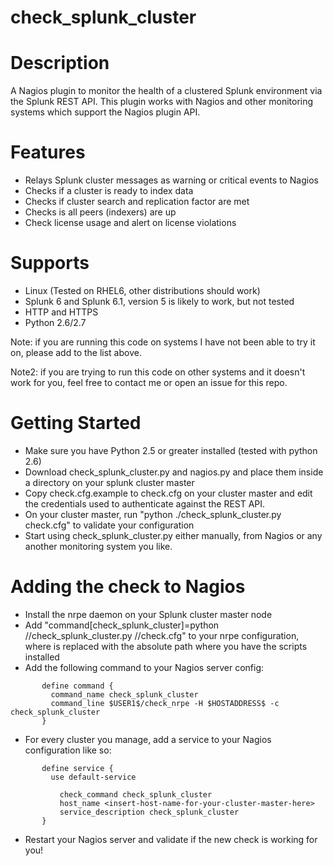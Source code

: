 check_splunk_cluster
====================

Description
===========
A Nagios plugin to monitor the health of a clustered Splunk environment via the Splunk REST API.
This plugin works with Nagios and other monitoring systems which support the Nagios plugin API.

Features
========
* Relays Splunk cluster messages as warning or critical events to Nagios
* Checks if a cluster is ready to index data
* Checks if cluster search and replication factor are met
* Checks is all peers (indexers) are up
* Check license usage and alert on license violations

Supports
========
* Linux (Tested on RHEL6, other distributions should work)
* Splunk 6 and Splunk 6.1, version 5 is likely to work, but not tested
* HTTP and HTTPS
* Python 2.6/2.7

Note: if you are running this code on systems I have not been able to try it on, please
add to the list above.

Note2: if you are trying to run this code on other systems and it doesn't work for you, feel free to contact me or open an issue for
this repo.

Getting Started
===============
* Make sure you have Python 2.5 or greater installed (tested with python 2.6)
* Download check_splunk_cluster.py and nagios.py and place them inside a directory on your splunk cluster master
* Copy check.cfg.example to check.cfg on your cluster master and edit the credentials used to authenticate against the REST API.
* On your cluster master, run "python ./check_splunk_cluster.py check.cfg" to validate your configuration
* Start using check_splunk_cluster.py either manually, from Nagios or any another monitoring system you like.

Adding the check to Nagios
==========================
* Install the nrpe daemon on your Splunk cluster master node
* Add "command[check_splunk_cluster]=python /<path>/check_splunk_cluster.py /<path>/check.cfg" to your nrpe configuration, where <path>
  is replaced with the absolute path where you have the scripts installed
* Add the following command to your Nagios server config:
```
       define command {
         command_name check_splunk_cluster
         command_line $USER1$/check_nrpe -H $HOSTADDRESS$ -c check_splunk_cluster
       }
```
* For every cluster you manage, add a service to your Nagios configuration like so:
```
       define service {
         use default-service
        
           check_command check_splunk_cluster
           host_name <insert-host-name-for-your-cluster-master-here>
           service_description check_splunk_cluster
       }
```
* Restart your Nagios server and validate if the new check is working for you!

